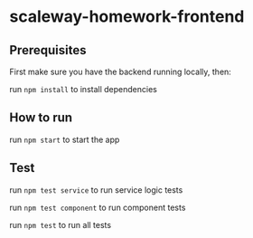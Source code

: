 # scaleway-homework-frontend

## Prerequisites

First make sure you have the backend running locally, then:

run ```npm install``` to install dependencies

## How to run

run ```npm start``` to start the app

## Test

run ```npm test service``` to run service logic tests

run ```npm test component``` to run component tests

run ```npm test``` to run all tests
